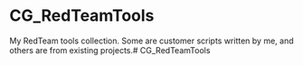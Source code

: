 # CG_RedTeamTools

My RedTeam tools collection. Some are customer scripts written by me, and others are from existing projects.#   C G _ R e d T e a m T o o l s  
 